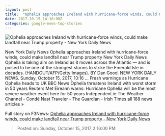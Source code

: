 ```yaml
---
layout: post
title:  "Ophelia approaches Ireland with hurricane-force winds, could make landfall near Trump property - New York Daily News"
date: 2017-10-15 14:16:00Z
categories: google-news-top-stories
---
```


![Ophelia approaches Ireland with hurricane-force winds, could make landfall near Trump property - New York Daily News](http://assets.nydailynews.com/polopoly_fs/1.3564407.1508076228!/img/httpImage/image.jpg_gen/derivatives/landscape_1200/afp-te6x4.jpg)

New York Daily News Ophelia approaches Ireland with hurricane-force winds, could make landfall near Trump property New York Daily News Ophelia is taking aim on Ireland as it moves across the Atlantic — and is poised to be one of the strongest storms to strike the Emerald Isle in decades. (HANDOUT/AFP/Getty Images). BY Dan Good. NEW YORK DAILY NEWS. Sunday, October 15, 2017, 10:16 ... Fresh warnings as Hurricane Ophelia heads to UK BBC News Ophelia threatens Ireland with worst storm in 50 years Reuters Met Eireann warns: Hurricane Ophelia will be the most severe weather event here for 50 years Independent.ie The Weather Channel - Condé Nast Traveler - The Guardian - Irish Times all 188 news articles »


Full story on F3News: [Ophelia approaches Ireland with hurricane-force winds, could make landfall near Trump property - New York Daily News](http://www.f3nws.com/n/PUj2HE)

> Posted on: Sunday, October 15, 2017 2:16:00 PM

